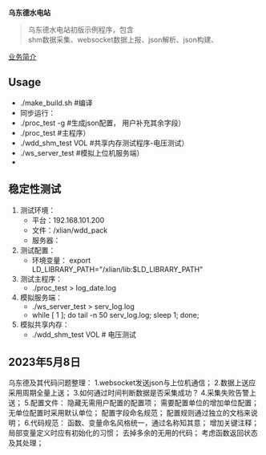 **乌东德水电站**
> 乌东德水电站初版示例程序，包含        
>  shm数据采集、websocket数据上报、json解析、json构建、 
> 

[业务简介](4.Document/Image/3.%E4%B9%8C%E4%B8%9C%E5%BE%B7%E6%B0%B4%E7%94%B5%E7%AB%99%E4%B8%8A%E4%BD%8D%E6%9C%BA%E7%A4%BA%E4%BE%8B.png)


## Usage
* ./make_build.sh  #编译
* 同步运行： 
* ./proc_test -g  #生成json配置， 用户补充其余字段）
* ./proc_test #主程序）
* ./wdd_shm_test VOL  #共享内存测试程序-电压测试）
* ./ws_server_test #模拟上位机服务端）
* 

## 稳定性测试
1. 测试环境： 
    * 平台：192.168.101.200
    * 文件：/xlian/wdd_pack
    * 服务器： 
2. 测试配置：
    * 环境变量： export LD_LIBRARY_PATH="/xlian/lib:$LD_LIBRARY_PATH"
3. 测试主程序：
    * ./proc_test > log_date.log
4. 模拟服务端：
    * ./ws_server_test > serv_log.log
    * while [ 1 ]; do tail -n 50 serv_log.log; sleep 1; done;
5. 模拟共享内存：
    * ./wdd_shm_test VOL        # 电压测试

## 2023年5月8日
乌东德及其代码问题整理：
1.websocket发送json与上位机通信；
2.数据上送应采用周期全量上送；
3.如何通过时间判断数据是否采集成功？
4.采集失败告警上送；
5.配置文件：
        隐藏无需用户配置的配置项；
        需要配置单位的增加单位配置；
        无单位配置时采用默认单位；
        配置字段命名规范；
        配置规则通过独立的文档来说明；
6.代码规范：
        函数、变量命名风格统一，通过名称知其意；
        增加关键注释；
        局部变量定义时应有初始化的习惯；
        去掉多余的无用的代码；
        考虑函数返回状态及其处理；





